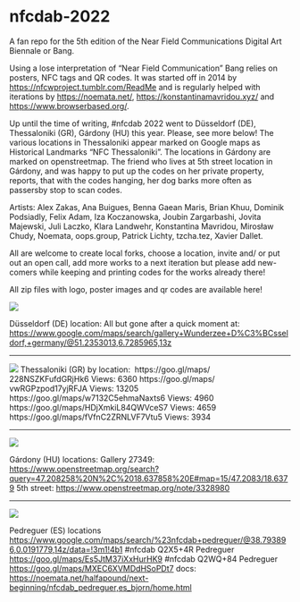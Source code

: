 # nfcdab-2022
A fan repo for the 5th edition of the Near Field Communications Digital Art Biennale or Bang.



Using a lose interpretation of “Near Field Communication” Bang relies on posters, NFC tags and QR codes. It was started off in 2014 by https://nfcwproject.tumblr.com/ReadMe and is regularly helped with iterations by https://noemata.net/, https://konstantinamavridou.xyz/ and https://www.browserbased.org/.


Up until the time of writing, #nfcdab 2022 went to Düsseldorf (DE), Thessaloniki (GR), Gárdony (HU) this year. Please, see more below! The various locations in Thessaloniki appear marked on Google maps as Historical Landmarks “NFC Thessaloniki”. The locations in Gárdony are marked on openstreetmap. The friend who lives at 5th street location in Gárdony, and was happy to put up the codes on her private property, reports, that with the codes hanging, her dog barks more often as passersby stop to scan codes.


Artists: Alex Zakas, Ana Buigues, Benna Gaean Maris, Brian Khuu, Dominik Podsiadly, Felix Adam, Iza Koczanowska, Joubin Zargarbashi, Jovita Majewski, Juli Laczko, Klara Landwehr, Konstantina Mavridou, Mirosław Chudy, Noemata, oops.group, Patrick Lichty, tzcha.tez, Xavier Dallet.


All are welcome to create local forks, choose a location, invite and/ or put out an open call, add more works to a next iteration but please add new-comers while keeping and printing codes for the works already there!

All zip files with logo, poster images and qr codes are available here! 


<img src="https://noemata.net/halfapound/next-beginning/nfcdab-dusseldorf-140522-next-beginning.jpg">

Düsseldorf (DE) location:
All but gone after a quick moment at:
https://www.google.com/maps/search/gallery+Wunderzee+D%C3%BCsseldorf,+germany/@51.2353013,6.7285965,13z

<p><hr><p>

<img src="https://noemata.net/halfapound/next-beginning/nfcdab_Thessaloniki_konstantina_mavridou/NFC-thessaloniki.png">
Thessaloniki (GR) by location:  
https://goo.gl/maps/ 228NSZKFufdGRjHk6
Views: 6360 
https://goo.gl/maps/ vwRGPzpod17yjRFJA
Views: 13205
https://goo.gl/maps/w7132C5ehmaNaxts6
Views: 4960
https://goo.gl/maps/HDjXmkiL84QWVceS7
Views: 4659
https://goo.gl/maps/fVfnC2ZRNLVF7Vtu5
Views: 3934


<p><hr><p>

<img src="https://noemata.net/halfapound/next-beginning/nfcdab_gardoni,_hu_-_zsolt_mesterhazy/nfc2022-poster-bg-image3-1536x691.jpg">

Gárdony (HU) locations:
Gallery 27349: https://www.openstreetmap.org/search?query=47.208258%20N%2C%2018.637858%20E#map=15/47.2083/18.6379
5th street: https://www.openstreetmap.org/note/3328980


<p><hr><p>

<img src="https://noemata.net/halfapound/next-beginning/nfcdab_pedreguer,es_bjorn/nfc2022-poster-bg-image.jpg">

Pedreguer (ES)
locations https://www.google.com/maps/search/%23nfcdab+pedreguer/@38.793896,0.0191779,14z/data=!3m1!4b1
#nfcdab Q2X5+4R Pedreguer https://goo.gl/maps/Es5JtM37iXxHurHK9
#nfcdab Q2WQ+84 Pedreguer https://goo.gl/maps/MXEC6XVMDdHSoPDt7
docs: https://noemata.net/halfapound/next-beginning/nfcdab_pedreguer,es_bjorn/home.html
</pre>
